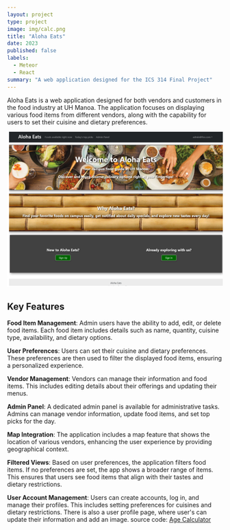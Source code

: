 ```yaml
---
layout: project
type: project
image: img/calc.png
title: "Aloha Eats"
date: 2023
published: false
labels:
  - Meteor
  - React
summary: "A web application designed for the ICS 314 Final Project"
---
```

Aloha Eats is a web application designed for both vendors and customers in the food industry at UH Manoa. The application focuses on displaying various food items from different vendors, along with the capability for users to set their cuisine and dietary preferences. 

<img class="img-threshold" src="../img/alohahome.png">

## Key Features
**Food Item Management**: Admin users have the ability to add, edit, or delete food items. Each food item includes details such as name, quantity, cuisine type, availability, and dietary options.

**User Preferences**: Users can set their cuisine and dietary preferences. These preferences are then used to filter the displayed food items, ensuring a personalized experience.

**Vendor Management**: Vendors can manage their information and food items. This includes editing details about their offerings and updating their menus.

**Admin Panel**: A dedicated admin panel is available for administrative tasks. Admins can manage vendor information, update food items, and set top picks for the day.

**Map Integration**: The application includes a map feature that shows the location of various vendors, enhancing the user experience by providing geographical context.

**Filtered Views**: Based on user preferences, the application filters food items. If no preferences are set, the app shows a broader range of items. This ensures that users see food items that align with their tastes and dietary restrictions.

**User Account Management**: Users can create accounts, log in, and manage their profiles. This includes setting preferences for cuisines and dietary restrictions. There is also a user profile page, where user's can update their information and add an image. 
source code: <a href="https://github.com/wsdwight1/agecalc"><i class="large github icon "></i>Age Calculator</a>
